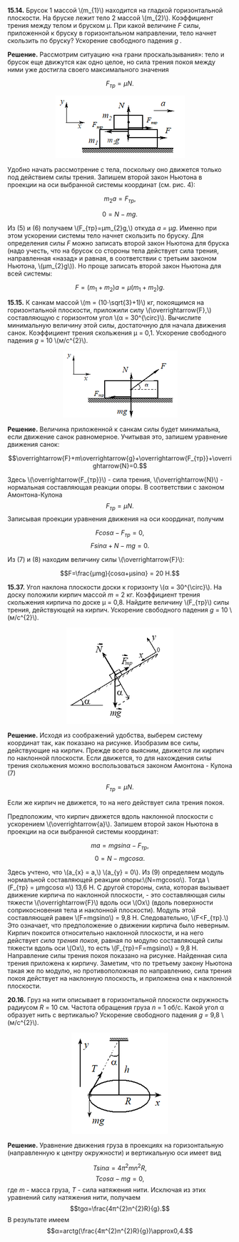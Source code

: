 **15.14.** Брусок 1 массой \\(m_{1}\\) находится на
гладкой горизонтальной плоскости. На бруске лежит тело 2 массой \\(m_{2}\\).
Коэффициент трения между телом и бруском μ. При какой величине *F* силы,
приложенной к бруску в горизонтальном направлении, тело начнет скользить
по бруску? Ускорение свободного падения *g .*

**Решение.** Рассмотрим ситуацию «на грани проскальзывания»: тело и
брусок еще движутся как одно целое, но сила трения покоя между ними уже
достигла своего максимального значения

$$F_{тр} =μN. \tag{5}$$

<div align="center">

 ![ Рис.4](../../pic/picture4.png "Рис.4")

</div>

Удобно начать рассмотрение с тела, поскольку оно движется только под
действием силы трения. Запишем второй закон Ньютона в проекции на оси
выбранной системы координат (см. рис. 4):

$$m_{2}a=F_{тр},$$

$$0=N-mg. \tag{6}$$

Из (5) и (6) получаем \\(F_{тр}=μm_{2}g,\\) откуда *a =* µ*g*. Именно
при этом ускорении системы тело начнет скользить по бруску. Для
определения силы *F* можно записать второй закон Ньютона для бруска
(надо учесть, что на брусок со стороны тела действует сила трения,
направленная «назад» и равная, в соответствии с третьим законом Ньютона,
\\(μm_{2}g\\)). Но проще записать второй закон Ньютона для всей системы:

$$F=(m_{1}+m_{2})a=μ(m_{1}+m_{2})g.$$

**15.15.** К санкам массой \\(m = (10⋅\sqrt{3}+1)\\) кг,
покоящимся на горизонтальной плоскости, приложили силу \\(\overrightarrow{F},\\)  составляющую с горизонтом угол \\(α = 30^{\circ}\\).
Вычислите минимальную величину этой силы, достаточную для начала
движения санок. Коэффициент трения скольжения μ = 0,1. Ускорение
свободного падения *g* = 10 \\(м/с^{2}\\).

<div align="center">

![ Рис.5](../../pic/picture5.png "Рис.5") 

</div>

**Решение.** Величина приложенной к санкам силы
будет минимальна, если движение санок равномерное. Учитывая это, запишем
уравнение движения санок:

$$\overrightarrow{F}+m\overrightarrow{g}+\overrightarrow{F_{тр}}+\overrightarrow{N}=0.$$

Здесь \\(\overrightarrow{F_{тр}}\\) - сила трения, \\(\overrightarrow{N}\\) - нормальная составляющая реакции опоры. В соответствии с законом
Амонтона-Кулона
$$F_{тр} =μN. \tag{7}$$
Записывая проекции уравнения движения на оси координат, получим

$$Fcosα-F_{тр}=0,$$
$$Fsinα+N-mg=0.\tag{8}$$

Из (7) и (8) находим величину силы \\(\overrightarrow{F}\\):

$$F=\frac{μmg}{cosα+μsinα} = 20 Н.$$

**15.37.** Угол наклона плоскости доски к
горизонту \\(α = 30^{\circ}\\). На доску положили кирпич массой *m* = 2 кг.
Коэффициент трения скольжения кирпича по доске μ = 0,8. Найдите величину
\\(F_{тр}\\) силы трения, действующей на кирпич. Ускорение свободного падения
*g* = 10 \\(м/с^{2}\\).

<div align="center">

![ Рис.6](../../pic/picture6.png "Рис.6") 

</div>

**Решение.** Исходя из соображений удобства, выберем систему координат
так, как показано на рисунке. Изобразим все силы, действующие на кирпич.
Прежде всего выясним, движется ли кирпич по наклонной плоскости. Если
движется, то для нахождения силы трения скольжения можно воспользоваться
законом Амонтона - Кулона (7)

$$F_{тр} =μN.$$

Если же кирпич не движется, то на него действует сила трения покоя.

Предположим, что кирпич движется вдоль наклонной плоскости с ускорением \\(\overrightarrow{a}\\). Запишем второй закон Ньютона в проекции на оси выбранной системы координат:

$$ma=mgsinα-F_{тр},$$
$$0=N-mgcosα. \tag{9}$$

Здесь учтено, что \\(a_{x} = a,\\)  \\(a_{y} = 0\\). Из (9) определяем модуль нормальной составляющей реакции опоры:\\(N=mgcosα\\). 
Тогда \\(F_{тр} = μmgcosα ≈\\) 13,6 Н. С
другой стороны, сила, которая вызывает движение кирпича по наклонной
плоскости, - это со­ставляющая силы тяжести \\(\overrightarrow{F}\\)
вдоль оси \\(Ox\\) (вдоль по­верхности соприкосновения тела и наклонной плоскости). Модуль этой
составляющей равен \\(F=mgsinα\\) = 9,8 Н.
Следовательно, \\(F<F_{тр}.\\) Это означает, что предположение о движе­нии кирпича было неверным. Кирпич покоится относительно наклонной плоскости, и на него действует *сила трения покоя,* равная по модулю
составляющей силы тяжести вдоль оси \\(Ox\\), то есть \\(F_{тр}=F=mgsinα\\) = 9,8 Н.
Направление силы трения покоя показано на рисунке. Найденная сила трения приложена к кирпичу. Заметим, что по третьему закону Ньютона такая же по модулю, но противоположная по направлению, сила трения покоя действует на наклонную плоскость, и приложена она к наклонной плос­кости.

**20.16.** Груз на нити описывает в горизонтальной плоскости окружность радиусом *R* = 10 см. Частота обращения груза *n* = 1 об/с. Какой угол α образует нить с вертикалью? Ускорение свободного падения *g =* 9,8 \\(м/с^{2}\\).

<div align="center">

 ![ Рис.7](../../pic/picture7.png "Рис.7")

</div>

**Решение.** Уравнение движения груза в проекциях на горизонтальную
(направленную к центру окружности) и вертикальную оси имеет вид

$$Tsinα=4π^{2}mn^{2}R,$$
$$Tcosα-mg=0,$$
где *m* - масса груза, *T* - сила натяжения нити. Исключая из этих
уравнений силу натяжения нити, получаем
$$tgα=\frac{4π^{2}n^{2}R}{g}.$$
В результате имеем 
$$α=arctg(\frac{4π^{2}n^{2}R}{g})\approx0,4.$$
